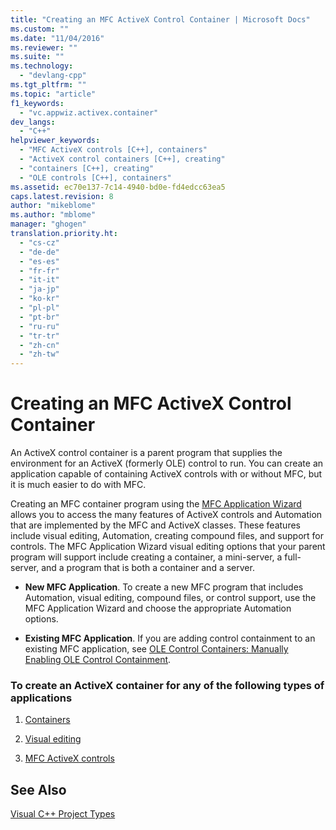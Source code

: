 ```yaml
---
title: "Creating an MFC ActiveX Control Container | Microsoft Docs"
ms.custom: ""
ms.date: "11/04/2016"
ms.reviewer: ""
ms.suite: ""
ms.technology: 
  - "devlang-cpp"
ms.tgt_pltfrm: ""
ms.topic: "article"
f1_keywords: 
  - "vc.appwiz.activex.container"
dev_langs: 
  - "C++"
helpviewer_keywords: 
  - "MFC ActiveX controls [C++], containers"
  - "ActiveX control containers [C++], creating"
  - "containers [C++], creating"
  - "OLE controls [C++], containers"
ms.assetid: ec70e137-7c14-4940-bd0e-fd4edcc63ea5
caps.latest.revision: 8
author: "mikeblome"
ms.author: "mblome"
manager: "ghogen"
translation.priority.ht: 
  - "cs-cz"
  - "de-de"
  - "es-es"
  - "fr-fr"
  - "it-it"
  - "ja-jp"
  - "ko-kr"
  - "pl-pl"
  - "pt-br"
  - "ru-ru"
  - "tr-tr"
  - "zh-cn"
  - "zh-tw"
---
```

# Creating an MFC ActiveX Control Container
An ActiveX control container is a parent program that supplies the environment for an ActiveX (formerly OLE) control to run. You can create an application capable of containing ActiveX controls with or without MFC, but it is much easier to do with MFC.  
  
 Creating an MFC container program using the [MFC Application Wizard](../../mfc/reference/mfc-application-wizard.md) allows you to access the many features of ActiveX controls and Automation that are implemented by the MFC and ActiveX classes. These features include visual editing, Automation, creating compound files, and support for controls. The MFC Application Wizard visual editing options that your parent program will support include creating a container, a mini-server, a full-server, and a program that is both a container and a server.  
  
-   **New MFC Application**. To create a new MFC program that includes Automation, visual editing, compound files, or control support, use the MFC Application Wizard and choose the appropriate Automation options.  
  
-   **Existing MFC Application**. If you are adding control containment to an existing MFC application, see [OLE Control Containers: Manually Enabling OLE Control Containment](../../mfc/activex-control-containers-manually-enabling-activex-control-containment.md).  
  
### To create an ActiveX container for any of the following types of applications  
  
1.  [Containers](../../mfc/containers.md)  
  
2.  [Visual editing](../../mfc/ole-mfc.md)  
  
3.  [MFC ActiveX controls](../../mfc/mfc-activex-controls.md)  
  
## See Also  
 [Visual C++ Project Types](../../ide/visual-cpp-project-types.md)

